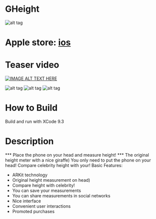 # GHeight

![alt tag](http://i67.tinypic.com/z8y34.jpg)

# Apple store: [ios](https://itunes.apple.com/us/app/gheight-ar-height-meter-ruler/id1347693469?mt=8)    

# Teaser video

[![IMAGE ALT TEXT HERE](http://img.youtube.com/vi/CRu4Wqe_eTM/0.jpg)](http://www.youtube.com/watch?v=CRu4Wqe_eTM)

![alt tag](http://i66.tinypic.com/f3uiq9.jpg)
![alt tag](http://i66.tinypic.com/awyejr.jpg)
![alt tag](http://i66.tinypic.com/8z0iv5.jpg)

# How to Build

Build and run with XCode 9.3

# Description

*** Place the phone on your head
and measure height! ***
The original height meter with a nice giraffe) You only need to put the phone on your head! Compare celebrity height with your!
Basic Features:
- ARKit technology
- Original height measurement on head)
- Compare height with celebrity!
- You can save your measurements
- You can share measurements in social networks
- Nice interface
- Convenient user interactions
- Promoted purchases
